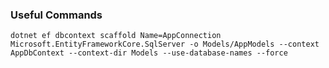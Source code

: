 ### Useful Commands
`dotnet ef dbcontext scaffold Name=AppConnection Microsoft.EntityFrameworkCore.SqlServer -o Models/AppModels --context AppDbContext --context-dir Models --use-database-names --force`